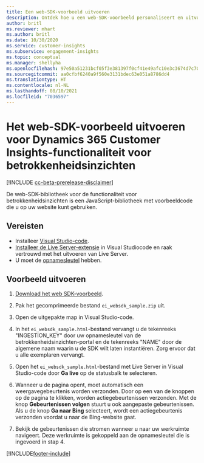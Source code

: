 ```yaml
---
title: Een web-SDK-voorbeeld uitvoeren
description: Ontdek hoe u een web-SDK-voorbeeld personaliseert en uitvoert.
author: britl
ms.reviewer: mhart
ms.author: britl
ms.date: 10/30/2020
ms.service: customer-insights
ms.subservice: engagement-insights
ms.topic: conceptual
ms.manager: shellyha
ms.openlocfilehash: 97e50a51231bcf05f3e381397f0cf41e49afc10e3c3674d7c709c8f521979e12
ms.sourcegitcommit: aa0cfbf6240a9f560e3131bdec63e051a8786dd4
ms.translationtype: HT
ms.contentlocale: nl-NL
ms.lasthandoff: 08/10/2021
ms.locfileid: "7036597"
---
```

# <a name="run-the-web-sdk-sample-for-dynamics-365-customer-insights-engagement-insights-capability"></a>Het web-SDK-voorbeeld uitvoeren voor Dynamics 365 Customer Insights-functionaliteit voor betrokkenheidsinzichten

[!INCLUDE [cc-beta-prerelease-disclaimer](includes/cc-beta-prerelease-disclaimer.md)]

De web-SDK-bibliotheek voor de functionaliteit voor betrokkenheidsinzichten is een JavaScript-bibliotheek met voorbeeldcode die u op uw website kunt gebruiken.

## <a name="prerequisites"></a>Vereisten

- Installeer [Visual Studio-code](https://code.visualstudio.com/).
- [Installeer de Live Server-extensie](https://marketplace.visualstudio.com/items?itemName=ritwickdey.LiveServer) in Visual Studiocode en raak vertrouwd met het uitvoeren van Live Server.
- U moet de [opnamesleutel](instrument-website.md) hebben.

## <a name="run-sample"></a>Voorbeeld uitvoeren

1. [Download het web SDK-voorbeeld](https://download.pi.dynamics.com/sdk/EngagementInsightsSamples/ei_websdk_sample.zip).

1. Pak het gecomprimeerde bestand `ei_websdk_sample.zip` uit.

1. Open de uitgepakte map in Visual Studio-code.

1. In het `ei_websdk_sample.html`-bestand vervangt u de tekenreeks "INGESTION_KEY" door uw opnamesleutel van de betrokkenheidsinzichten-portal en de tekenreeks "NAME" door de algemene naam waarin u de SDK wilt laten instantiëren. Zorg ervoor dat u alle exemplaren vervangt.

1. Open het `ei_websdk_sample.html`-bestand met Live Server in Visual Studio-code door **Ga live** op de statusbalk te selecteren.

1. Wanneer u de pagina opent, moet automatisch een weergavegebeurtenis worden verzonden. Door op een van de knoppen op de pagina te klikken, worden actiegebeurtenissen verzonden. Met de knop **Gebeurtenissen volgen** stuurt u ook aangepaste gebeurtenissen. Als u de knop **Ga naar Bing** selecteert, wordt een actiegebeurtenis verzonden voordat u naar de Bing-website gaat.

1. Bekijk de gebeurtenissen die stromen wanneer u naar uw werkruimte navigeert. Deze werkruimte is gekoppeld aan de opnamesleutel die is ingevoerd in stap 4.


[!INCLUDE[footer-include](../includes/footer-banner.md)]